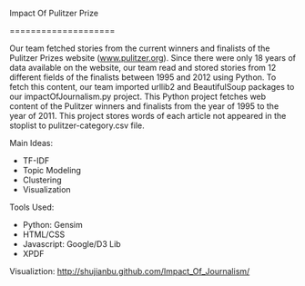 Impact Of Pulitzer Prize

====================

Our team fetched stories from the current winners and finalists of the Pulitzer Prizes website (www.pulitzer.org). Since there were only 18 years of data available on the website, our team read and stored stories from 12 different fields of the finalists between 1995 and 2012 using Python. To fetch this content, our team imported urllib2 and BeautifulSoup packages to our impactOfJournalism.py project. This Python project fetches web content of the Pulitzer winners and finalists from the year of 1995 to the year of 2011. This project stores words of each article not appeared in the stoplist to pulitzer-category.csv file. 

Main Ideas: 
- TF-IDF 
- Topic Modeling
- Clustering 
- Visualization 

Tools Used: 
- Python: Gensim
- HTML/CSS
- Javascript: Google/D3 Lib
- XPDF 

Visualiztion: http://shujianbu.github.com/Impact_Of_Journalism/

